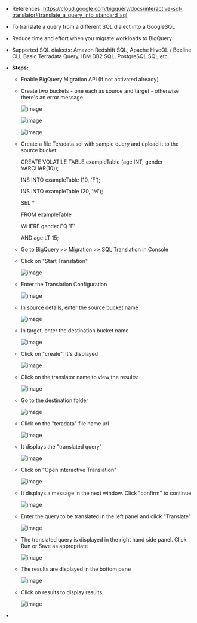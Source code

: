 - References: https://cloud.google.com/bigquery/docs/interactive-sql-translator#translate_a_query_into_standard_sql

- To translate a query from a different SQL dialect into a GoogleSQL
- Reduce time and effort when you migrate workloads to BigQuery
- Supported SQL dialects: Amazon Redshift SQL, Apache HiveQL / Beeline CLI, Basic Terradata Query, IBM DB2 SQL, PostgreSQL SQL etc.


- **Steps:**
  - Enable BigQuery Migration API (If not activated already)

  - Create two buckets - one each as source and target - otherwise there's an error message.

    ![image](https://github.com/Ajit1279/GCP_Learning/assets/81754034/4c92403c-96b3-4964-ab47-d0d57840db87)


    ![image](https://github.com/Ajit1279/GCP_Learning/assets/81754034/a1182956-0061-4742-89f0-0a396c883724)

    
    ![image](https://github.com/Ajit1279/GCP_Learning/assets/81754034/287eb078-d082-4f4b-815c-12b67c5005ee)


  - Create a file Teradata.sql with sample query and upload it to the source bucket:

    CREATE VOLATILE TABLE exampleTable (age INT, gender VARCHAR(10));
    
    INS INTO exampleTable (10, 'F');

    INS INTO exampleTable (20, 'M');

    SEL *

    FROM exampleTable

    WHERE gender EQ 'F'

    AND age LT 15; 


  - Go to BigQuery >> Migration >> SQL Translation in Console

  - Click on "Start Translation"

    ![image](https://github.com/Ajit1279/GCP_Learning/assets/81754034/12130b05-4d0e-4b5f-b4d4-7c6ebad07ef3)


  - Enter the Translation Configuration
 
    ![image](https://github.com/Ajit1279/GCP_Learning/assets/81754034/3f398c7d-ed0a-4326-8cad-4f34ac97924b)


  - In source details, enter the source bucket name

    ![image](https://github.com/Ajit1279/GCP_Learning/assets/81754034/d826b089-f3c4-449d-83b4-846c332c28b5)

  - In target, enter the destination bucket name

    ![image](https://github.com/Ajit1279/GCP_Learning/assets/81754034/52cd8e3b-5d54-4558-9847-f92780b2f0d2)


  - Click on "create". It's displayed

    ![image](https://github.com/Ajit1279/GCP_Learning/assets/81754034/372d2595-5f1c-4802-b507-253413a907a4)


  - Click on the translator name to view the results:

    ![image](https://github.com/Ajit1279/GCP_Learning/assets/81754034/dcf6b53d-6dc3-45fb-8ebe-00dda4aa3a0b)
  

  - Go to the destination folder

    ![image](https://github.com/Ajit1279/GCP_Learning/assets/81754034/e5b67a78-d353-4a68-94ee-4e123d344707)

  - Click on the "teradata" file name url

    ![image](https://github.com/Ajit1279/GCP_Learning/assets/81754034/f38568d9-52e0-47c2-87fe-fe607b35e472)


  - It displays the "translated query"

    ![image](https://github.com/Ajit1279/GCP_Learning/assets/81754034/5169bb70-b02d-44f1-836a-96723e64557b)


  - Click on "Open interactive Translation"

    ![image](https://github.com/Ajit1279/GCP_Learning/assets/81754034/0c37c480-daed-4b1e-b85e-7a7e2f91a623)


  - It displays a message in the next window. Click "confirm" to continue

    ![image](https://github.com/Ajit1279/GCP_Learning/assets/81754034/96ef2adb-023b-475c-8fd5-0d58468d3035)


  - Enter the query to be translated in the left panel and click "Translate"

    ![image](https://github.com/Ajit1279/GCP_Learning/assets/81754034/e2a9dc7c-0ce5-44a7-b5c5-9a5854122478)

    
  - The translated query is displayed in the right hand side panel. Click Run or Save as appropriate

    ![image](https://github.com/Ajit1279/GCP_Learning/assets/81754034/a419b855-2e70-4e35-9246-96baf5c18113)
 
 
  - The results are displayed in the bottom pane

    ![image](https://github.com/Ajit1279/GCP_Learning/assets/81754034/c99d2c1e-ae69-467b-89d3-4e515322798f)

  - Click on results to display results

    ![image](https://github.com/Ajit1279/GCP_Learning/assets/81754034/2ecfeda1-c297-4c10-a9c0-70489388b2c9)


- 
